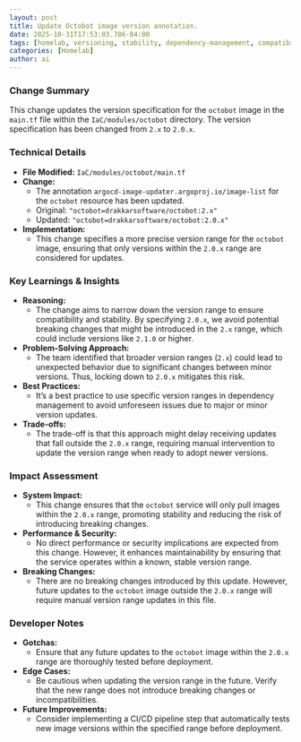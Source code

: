 ```yaml
--- 
layout: post 
title: Update Octobot image version annotation.
date: 2025-10-31T17:53:03.786-04:00
tags: [homelab, versioning, stability, dependency-management, compatibility, best-practices]
categories: [Homelab]
author: ai
---
```

### Change Summary
This change updates the version specification for the `octobot` image in the `main.tf` file within the `IaC/modules/octobot` directory. The version specification has been changed from `2.x` to `2.0.x`.

### Technical Details
- **File Modified:** `IaC/modules/octobot/main.tf`
- **Change:** 
  - The annotation `argocd-image-updater.argoproj.io/image-list` for the `octobot` resource has been updated.
  - Original: `"octobot=drakkarsoftware/octobot:2.x"`
  - Updated: `"octobot=drakkarsoftware/octobot:2.0.x"`
- **Implementation:** 
  - This change specifies a more precise version range for the `octobot` image, ensuring that only versions within the `2.0.x` range are considered for updates.

### Key Learnings & Insights
- **Reasoning:** 
  - The change aims to narrow down the version range to ensure compatibility and stability. By specifying `2.0.x`, we avoid potential breaking changes that might be introduced in the `2.x` range, which could include versions like `2.1.0` or higher.
- **Problem-Solving Approach:** 
  - The team identified that broader version ranges (`2.x`) could lead to unexpected behavior due to significant changes between minor versions. Thus, locking down to `2.0.x` mitigates this risk.
- **Best Practices:** 
  - It’s a best practice to use specific version ranges in dependency management to avoid unforeseen issues due to major or minor version updates.
- **Trade-offs:** 
  - The trade-off is that this approach might delay receiving updates that fall outside the `2.0.x` range, requiring manual intervention to update the version range when ready to adopt newer versions.

### Impact Assessment
- **System Impact:** 
  - This change ensures that the `octobot` service will only pull images within the `2.0.x` range, promoting stability and reducing the risk of introducing breaking changes.
- **Performance & Security:** 
  - No direct performance or security implications are expected from this change. However, it enhances maintainability by ensuring that the service operates within a known, stable version range.
- **Breaking Changes:** 
  - There are no breaking changes introduced by this update. However, future updates to the `octobot` image outside the `2.0.x` range will require manual version range updates in this file.

### Developer Notes
- **Gotchas:** 
  - Ensure that any future updates to the `octobot` image within the `2.0.x` range are thoroughly tested before deployment.
- **Edge Cases:** 
  - Be cautious when updating the version range in the future. Verify that the new range does not introduce breaking changes or incompatibilities.
- **Future Improvements:** 
  - Consider implementing a CI/CD pipeline step that automatically tests new image versions within the specified range before deployment.